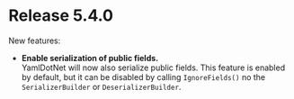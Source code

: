 # Release 5.4.0

New features:
* **Enable serialization of public fields.**  
  YamlDotNet will now also serialize public fields. This feature is enabled by default,
  but it can be disabled by calling `IgnoreFields()` no the `SerializerBuilder` or `DeserializerBuilder`.


